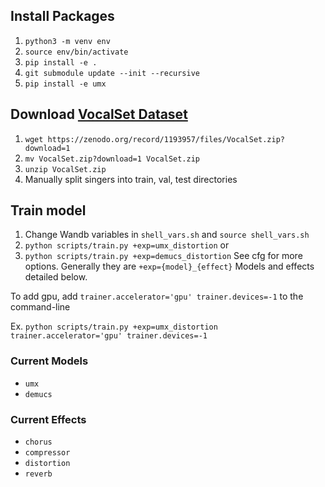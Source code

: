 
## Install Packages
1. `python3 -m venv env`
2. `source env/bin/activate`
3. `pip install -e .`
4. `git submodule update --init --recursive`
5. `pip install -e umx`

## Download [VocalSet Dataset](https://zenodo.org/record/1193957)
1. `wget https://zenodo.org/record/1193957/files/VocalSet.zip?download=1`
2. `mv VocalSet.zip?download=1 VocalSet.zip`
3. `unzip VocalSet.zip`
4. Manually split singers into train, val, test directories

## Train model
1. Change Wandb variables in `shell_vars.sh` and `source shell_vars.sh`
2. `python scripts/train.py +exp=umx_distortion`
or
2. `python scripts/train.py +exp=demucs_distortion`
See cfg for more options. Generally they are `+exp={model}_{effect}`
Models and effects detailed below.

To add gpu, add `trainer.accelerator='gpu' trainer.devices=-1` to the command-line

Ex. `python scripts/train.py +exp=umx_distortion trainer.accelerator='gpu' trainer.devices=-1`

### Current Models
- `umx`
- `demucs`

### Current Effects
- `chorus`
- `compressor`
- `distortion`
- `reverb`
